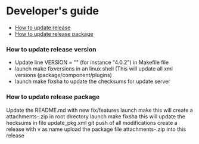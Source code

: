 # Developer's guide

- [How to update release](#how-to-update-release-version)
- [How to update release package](#how-to-update-release-package)

### How to update release version

- Update line VERSION = "<new version>" (for instance "4.0.2") in Makefile file
- launch make fixversions in an linux shell (This will update all xml versions (package/component/plugins)
- launch make fixsha to update the checksums for update server


### How to update release package

Update the README.md with new fix/features
launch make
this will create a attachments-<version>.zip in root directory
launch make fixsha
this will update the hecksums in file update_pkg.xml
git push of all modifications
create a release with v<version> as name
upload the package file  attachments-<version>.zip into this release 

